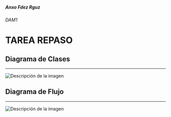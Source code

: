 ##### Anxo Fdez Rguz 
###### DAM1
# <span style="color:">**TAREA REPASO**</span>  

## Diagrama de Clases

---
<image src="IMG/DiagramaClase-Boletin12.png" alt="Descripción de la imagen">

## Diagrama de Flujo

----
<image src="IMG/Futbol.jpg" alt="Descripción de la imagen">

